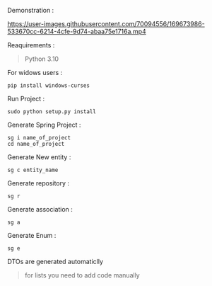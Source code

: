 Demonstration :

https://user-images.githubusercontent.com/70094556/169673986-533670cc-6214-4cfe-9d74-abaa75e1716a.mp4

Reaquirements :
>Python 3.10

For widows users :
```console 
pip install windows-curses
```

Run Project :
```console
sudo python setup.py install
```
Generate Spring Project :
```console 
sg i name_of_project
cd name_of_project
```

Generate New entity :
```console
sg c entity_name
```

Generate repository :
```console
sg r
```

Generate association :
```console
sg a
```

Generate Enum :
```console
sg e
```

DTOs are generated automaticlly
> for lists you need to add code manually

